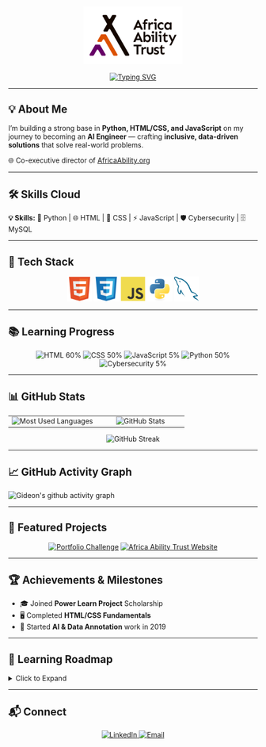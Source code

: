 <!-- HEADER HERO -->
<p align="center">
  <img src="./banner.png" alt="Hero Banner" width="200"  >
</p>

<!-- ANIMATED INTRO -->
<p align="center">
  <a href="https://github.com/GideonThuku">
    <img src="https://readme-typing-svg.herokuapp.com?size=24&color=DC5100&center=true&vCenter=true&width=600&lines=Aspiring+AI+Engineer;Inclusive+Tech+Advocate;AI+%26+Data+Annotation" alt="Typing SVG">
  </a>
</p>

---

## 💡 About Me
I’m building a strong base in **Python, HTML/CSS, and JavaScript** on my journey to becoming an **AI Engineer** — crafting **inclusive, data-driven solutions** that solve real-world problems.  
  
🌐 Co-executive director of [AfricaAbility.org](https://www.africaability.org)

---

## 🛠 Skills Cloud
**💡 Skills:** 🐍 Python | 🌐 HTML | 🎨 CSS | ⚡ JavaScript | 🛡 Cybersecurity | 🗄 MySQL

---

## 🚀 Tech Stack
<p align="center">
  <img src="https://raw.githubusercontent.com/devicons/devicon/master/icons/html5/html5-original.svg" width="50" alt="HTML5"/>
  <img src="https://raw.githubusercontent.com/devicons/devicon/master/icons/css3/css3-original.svg" width="50" alt="CSS3"/>
  <img src="https://raw.githubusercontent.com/devicons/devicon/master/icons/javascript/javascript-original.svg" width="50" alt="JavaScript"/>
  <img src="https://raw.githubusercontent.com/devicons/devicon/master/icons/python/python-original.svg" width="50" alt="Python"/>
  <img src="https://raw.githubusercontent.com/devicons/devicon/master/icons/mysql/mysql-original.svg" width="50" alt="MySQL"/>
</p>

---

## 📚 Learning Progress
<p align="center">
  <img src="https://img.shields.io/badge/HTML-60%25-DC5100?style=for-the-badge" alt="HTML 60%">
  <img src="https://img.shields.io/badge/CSS-50%25-660066?style=for-the-badge" alt="CSS 50%">
  <img src="https://img.shields.io/badge/JavaScript-5%25-F7DF1E?style=for-the-badge&labelColor=000" alt="JavaScript 5%">
  <img src="https://img.shields.io/badge/Python-50%25-3776AB?style=for-the-badge&labelColor=000" alt="Python 50%">
  <img src="https://img.shields.io/badge/Cybersecurity-5%25-7A1FA2?style=for-the-badge&labelColor=000" alt="Cybersecurity 5%">
</p>

---

## 📊 GitHub Stats
<table align="center" width="100%">
  <tr>
    <td align="center" width="50%">
      <img src="https://github-profile-summary-cards.vercel.app/api/cards/most-commit-language?username=GideonThuku&theme=default" alt="Most Used Languages"/>
    </td>
    <td align="center" width="50%">
      <img src="https://github-profile-summary-cards.vercel.app/api/cards/stats?username=GideonThuku&theme=default" alt="GitHub Stats"/>
    </td>
  </tr>
</table>

<p align="center">
  <img src="https://github-readme-streak-stats.herokuapp.com?user=GideonThuku&theme=default&hide_border=false" alt="GitHub Streak"/>
</p>

---

## 📈 GitHub Activity Graph
![Gideon's github activity graph](https://github-readme-activity-graph.vercel.app/graph?username=GideonThuku&bg_color=ffffff&color=000000&line=DC5100&point=660066&area=true&hide_border=true)

---

## 📌 Featured Projects
<p align="center">
  <a href="https://github.com/GideonThuku/Gideon-July-2025-Cohort-Hackathon-1-Portfolio-Challenge"><img src="https://img.shields.io/badge/-Portfolio%20Challenge-DC5100?style=for-the-badge" alt="Portfolio Challenge"></a>
  <a href="https://github.com/GideonThuku/Africa-Ability-Trust-Website"><img src="https://img.shields.io/badge/-Africa%20Ability%20Trust%20Website-660066?style=for-the-badge" alt="Africa Ability Trust Website"></a>
</p>

---

## 🏆 Achievements & Milestones
- 🎓 Joined **Power Learn Project** Scholarship  
- 🖥 Completed **HTML/CSS Fundamentals**  
- 🤖 Started **AI & Data Annotation** work in 2019  

---

## 📅 Learning Roadmap
<details>
  <summary>Click to Expand</summary>

- Finish HTML/CSS fundamentals  
- Advance JavaScript skills  
- Python for AI (NumPy, Pandas)  
- Intro to Machine Learning (scikit-learn)  
- Cybersecurity foundations  

</details>

---

## 📬 Connect
<p align="center">
  <a href="https://www.linkedin.com/in/gideon-thuku-51096580" target="_blank">
    <img src="https://img.shields.io/badge/LinkedIn-0077B5?style=for-the-badge&logo=linkedin&logoColor=white" alt="LinkedIn">
  </a>
  <a href="mailto:gideon@africaability.org">
    <img src="https://img.shields.io/badge/Email-gideon@africaability.org-EA4335?style=for-the-badge&logo=gmail&logoColor=white" alt="Email">
  </a>
</p>
